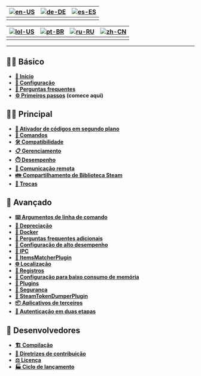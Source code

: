 | [![en-US](https://raw.githubusercontent.com/hjnilsson/country-flags/master/png100px/us.png)](https://github.com/JustArchiNET/ArchiSteamFarm/wiki/Home) | [![de-DE](https://raw.githubusercontent.com/hjnilsson/country-flags/master/png100px/de.png)](https://github.com/JustArchiNET/ArchiSteamFarm/wiki/Home-de-DE) | [![es-ES](https://raw.githubusercontent.com/hjnilsson/country-flags/master/png100px/es.png)](https://github.com/JustArchiNET/ArchiSteamFarm/wiki/Home-es-ES) |
| ------------------------------------------------------------------------------------------------------------------------------------------------------ | ------------------------------------------------------------------------------------------------------------------------------------------------------------ | ------------------------------------------------------------------------------------------------------------------------------------------------------------ |
|                                                                                                                                                        |                                                                                                                                                              |                                                                                                                                                              |

| [![lol-US](https://raw.githubusercontent.com/JustArchiNET/ArchiSteamFarm/main/resources/lol-US.png)](https://github.com/JustArchiNET/ArchiSteamFarm/wiki/Home-lol-US) | [![pt-BR](https://raw.githubusercontent.com/hjnilsson/country-flags/master/png100px/br.png)](https://github.com/JustArchiNET/ArchiSteamFarm/wiki/Home-pt-BR) | [![ru-RU](https://raw.githubusercontent.com/hjnilsson/country-flags/master/png100px/ru.png)](https://github.com/JustArchiNET/ArchiSteamFarm/wiki/Home-ru-RU) | [![zh-CN](https://raw.githubusercontent.com/hjnilsson/country-flags/master/png100px/cn.png)](https://github.com/JustArchiNET/ArchiSteamFarm/wiki/Home-zh-CN) |
| --------------------------------------------------------------------------------------------------------------------------------------------------------------------- | ------------------------------------------------------------------------------------------------------------------------------------------------------------ | ------------------------------------------------------------------------------------------------------------------------------------------------------------ | ------------------------------------------------------------------------------------------------------------------------------------------------------------ |
|                                                                                                                                                                       |                                                                                                                                                              |                                                                                                                                                              |                                                                                                                                                              |

***

## 👨‍🏫 Básico

* **[🏡 Início](https://github.com/JustArchiNET/ArchiSteamFarm/wiki/Home-pt-BR)**
* **[🔧 Configuração](https://github.com/JustArchiNET/ArchiSteamFarm/wiki/Configuration-pt-BR)**
* **[💬 Perguntas frequentes](https://github.com/JustArchiNET/ArchiSteamFarm/wiki/FAQ-pt-BR)**
* **[⚙️ Primeiros passos](https://github.com/JustArchiNET/ArchiSteamFarm/wiki/Setting-up-pt-BR)** **(comece aqui)**


## 👨‍🎓 Principal

* **[👥 Ativador de códigos em segundo plano](https://github.com/JustArchiNET/ArchiSteamFarm/wiki/Background-games-redeemer-pt-BR)**
* **[📢 Comandos](https://github.com/JustArchiNET/ArchiSteamFarm/wiki/Commands-pt-BR)**
* **[🛠️ Compatibilidade](https://github.com/JustArchiNET/ArchiSteamFarm/wiki/Compatibility-pt-BR)**
* **[📋 Gerenciamento](https://github.com/JustArchiNET/ArchiSteamFarm/wiki/Management-pt-BR)**
* **[⏱️ Desempenho](https://github.com/JustArchiNET/ArchiSteamFarm/wiki/Performance-pt-BR)**
* **[📡 Comunicação remota](https://github.com/JustArchiNET/ArchiSteamFarm/wiki/Remote-communication-pt-BR)**
* **[👪 Compartilhamento de Biblioteca Steam](https://github.com/JustArchiNET/ArchiSteamFarm/wiki/Steam-Family-Sharing-pt-BR)**
* **[🔄 Trocas](https://github.com/JustArchiNET/ArchiSteamFarm/wiki/Trading-pt-BR)**


## 🧙 Avançado

* **[⌨️ Argumentos de linha de comando](https://github.com/JustArchiNET/ArchiSteamFarm/wiki/Command-line-arguments-pt-BR)**
* **[🚧 Depreciação](https://github.com/JustArchiNET/ArchiSteamFarm/wiki/Deprecation-pt-BR)**
* **[🐳 Docker](https://github.com/JustArchiNET/ArchiSteamFarm/wiki/Docker-pt-BR)**
* **[🤔 Perguntas frequentes adicionais](https://github.com/JustArchiNET/ArchiSteamFarm/wiki/Extended-FAQ-pt-BR)**
* **[🚀 Configuração de alto desempenho](https://github.com/JustArchiNET/ArchiSteamFarm/wiki/High-performance-setup-pt-BR)**
* **[🔗 IPC](https://github.com/JustArchiNET/ArchiSteamFarm/wiki/IPC-pt-BR)**
* **[🧩 ItemsMatcherPlugin](https://github.com/JustArchiNET/ArchiSteamFarm/wiki/ItemsMatcherPlugin)**
* **[🌐 Localização](https://github.com/JustArchiNET/ArchiSteamFarm/wiki/Localization)**
* **[📝 Registros](https://github.com/JustArchiNET/ArchiSteamFarm/wiki/Logging)**
* **[💾 Configuração para baixo consumo de memória](https://github.com/JustArchiNET/ArchiSteamFarm/wiki/Low-memory-setup)**
* **[🔌 Plugins](https://github.com/JustArchiNET/ArchiSteamFarm/wiki/Plugins)**
* **[🔐 Segurança](https://github.com/JustArchiNET/ArchiSteamFarm/wiki/Security)**
* **[🧩 SteamTokenDumperPlugin](https://github.com/JustArchiNET/ArchiSteamFarm/wiki/SteamTokenDumperPlugin)**
* **[📦 Aplicativos de terceiros](https://github.com/JustArchiNET/ArchiSteamFarm/wiki/Third-party)**
* **[📵 Autenticação em duas etapas](https://github.com/JustArchiNET/ArchiSteamFarm/wiki/Two-factor-authentication)**


## 👷 Desenvolvedores

* **[🏗️ Compilação](https://github.com/JustArchiNET/ArchiSteamFarm/wiki/Compilation-pt-BR)**
* **[🤝 Diretrizes de contribuição](https://github.com/JustArchiNET/ArchiSteamFarm/blob/main/.github/CONTRIBUTING.md)**
* **[⚖️ Licença](https://github.com/JustArchiNET/ArchiSteamFarm/wiki/License-pt-BR)**
* **[🏭 Ciclo de lançamento](https://github.com/JustArchiNET/ArchiSteamFarm/wiki/Release-cycle-pt-BR)**